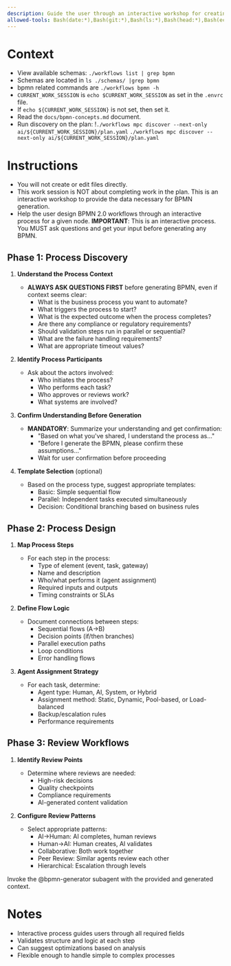 ```yaml
---
description: Guide the user through an interactive workshop for creating BPMN context.
allowed-tools: Bash(date:*),Bash(git:*),Bash(ls:*),Bash(head:*),Bash(echo:*),Bash(./workflows:*),Bash(grep:*)
---
```


# Context
- View available schemas: `./workflows list | grep bpmn`
- Schemas are located in `ls ./schemas/ |grep bpmn`
- bpmn related commands are `./workflows bpmn -h`
- `CURRENT_WORK_SESSION` is `echo $CURRENT_WORK_SESSION` as set in the `.envrc` file.
- If `echo ${CURRENT_WORK_SESSION}` is not set, then set it.
- Read the `docs/bpmn-concepts.md` document.
- Run discovery on the plan: !`./workflows mpc discover --next-only ai/${CURRENT_WORK_SESSION}/plan.yaml` `./workflows mpc discover --next-only ai/${CURRENT_WORK_SESSION}/plan.yaml`

# Instructions
- You will not create or edit files directly.
- This work session is NOT about completing work in the plan. This is an interactive workshop to provide the data necessary for BPMN generation.
- Help the user design BPMN 2.0 workflows through an interactive process for a given node.
**IMPORTANT**: This is an interactive process. You MUST ask questions and get your input before generating any BPMN.

## Phase 1: Process Discovery

1. **Understand the Process Context**
   - **ALWAYS ASK QUESTIONS FIRST** before generating BPMN, even if context seems clear:
     - What is the business process you want to automate?
     - What triggers the process to start?
     - What is the expected outcome when the process completes?
     - Are there any compliance or regulatory requirements?
     - Should validation steps run in parallel or sequential?
     - What are the failure handling requirements?
     - What are appropriate timeout values?
   
2. **Identify Process Participants**
   - Ask about the actors involved:
     - Who initiates the process?
     - Who performs each task?
     - Who approves or reviews work?
     - What systems are involved?
   
3. **Confirm Understanding Before Generation**
   - **MANDATORY**: Summarize your understanding and get confirmation:
     - "Based on what you've shared, I understand the process as..."
     - "Before I generate the BPMN, please confirm these assumptions..."
     - Wait for user confirmation before proceeding
   
4. **Template Selection** (optional)
   - Based on the process type, suggest appropriate templates:
     - Basic: Simple sequential flow
     - Parallel: Independent tasks executed simultaneously
     - Decision: Conditional branching based on business rules

## Phase 2: Process Design

1. **Map Process Steps**
   - For each step in the process:
     - Type of element (event, task, gateway)
     - Name and description
     - Who/what performs it (agent assignment)
     - Required inputs and outputs
     - Timing constraints or SLAs
   
2. **Define Flow Logic**
   - Document connections between steps:
     - Sequential flows (A→B)
     - Decision points (if/then branches)
     - Parallel execution paths
     - Loop conditions
     - Error handling flows
   
3. **Agent Assignment Strategy**
   - For each task, determine:
     - Agent type: Human, AI, System, or Hybrid
     - Assignment method: Static, Dynamic, Pool-based, or Load-balanced
     - Backup/escalation rules
     - Performance requirements

## Phase 3: Review Workflows

1. **Identify Review Points**
   - Determine where reviews are needed:
     - High-risk decisions
     - Quality checkpoints
     - Compliance requirements
     - AI-generated content validation
   
2. **Configure Review Patterns**
   - Select appropriate patterns:
     - AI→Human: AI completes, human reviews
     - Human→AI: Human creates, AI validates
     - Collaborative: Both work together
     - Peer Review: Similar agents review each other
     - Hierarchical: Escalation through levels

Invoke the @bpmn-generator subagent with the provided and generated context.

# Notes
- Interactive process guides users through all required fields
- Validates structure and logic at each step
- Can suggest optimizations based on analysis
- Flexible enough to handle simple to complex processes
